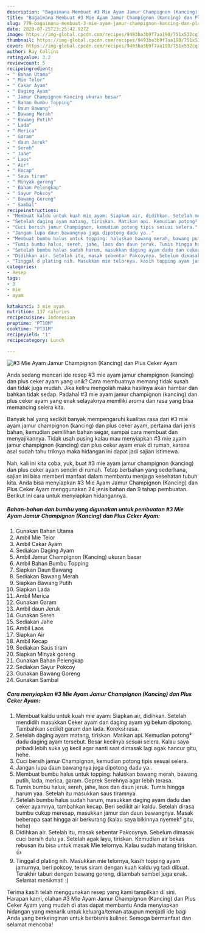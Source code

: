 ```yaml
---
description: "Bagaimana Membuat #3 Mie Ayam Jamur Champignon (Kancing) dan Plus Ceker Ayam, Sempurna"
title: "Bagaimana Membuat #3 Mie Ayam Jamur Champignon (Kancing) dan Plus Ceker Ayam, Sempurna"
slug: 779-bagaimana-membuat-3-mie-ayam-jamur-champignon-kancing-dan-plus-ceker-ayam-sempurna
date: 2020-07-25T23:25:42.927Z
image: https://img-global.cpcdn.com/recipes/9493ba3b9f7aa190/751x532cq70/3-mie-ayam-jamur-champignon-kancing-dan-plus-ceker-ayam-foto-resep-utama.jpg
thumbnail: https://img-global.cpcdn.com/recipes/9493ba3b9f7aa190/751x532cq70/3-mie-ayam-jamur-champignon-kancing-dan-plus-ceker-ayam-foto-resep-utama.jpg
cover: https://img-global.cpcdn.com/recipes/9493ba3b9f7aa190/751x532cq70/3-mie-ayam-jamur-champignon-kancing-dan-plus-ceker-ayam-foto-resep-utama.jpg
author: Ray Collins
ratingvalue: 3.2
reviewcount: 5
recipeingredient:
- " Bahan Utama"
- " Mie Telor"
- " Cakar Ayam"
- " Daging Ayam"
- " Jamur Champignon Kancing ukuran besar"
- " Bahan Bumbu Topping"
- " Daun Bawang"
- " Bawang Merah"
- " Bawang Putih"
- " Lada"
- " Merica"
- " Garam"
- " daun Jeruk"
- " Sereh"
- " Jahe"
- " Laos"
- " Air"
- " Kecap"
- " Saus tiram"
- " Minyak goreng"
- " Bahan Pelengkap"
- " Sayur Pokcoy"
- " Bawang Goreng"
- " Sambal"
recipeinstructions:
- "Membuat kaldu untuk kuah mie ayam: Siapkan air, didihkan. Setelah mendidih masukkan Ceker ayam dan daging ayam yg belum dipotong. Tambahkan sedikit garam dan lada. Koreksi rasa."
- "Setelah daging ayam matang, tiriskan. Matikan api. Kemudian potong² dadu daging ayam tersebut. Besar kecilnya sesuai selera. Kalau saya pribadi lebih suka yg kecil agar nanti saat dimasak lagi agak hancur gitu, hehe."
- "Cuci bersih jamur Champignon, kemudian potong tipis sesuai selera."
- "Jangan lupa daun bawangnya juga dipotong dadu ya.."
- "Membuat bumbu halus untuk topping: haluskan bawang merah, bawang putih, lada, merica, garam. Geprek Serehnya agar lebih terasa."
- "Tumis bumbu halus, sereh, jahe, laos dan daun jeruk. Tumis hingga harum yaa. Setelah itu masukkan saus tiramnya."
- "Setelah bumbu halus sudah harum, masukkan daging ayam dadu dan ceker ayamnya, tambahkan kecap. Beri sedikit air kaldu. Setelah dirasa bumbu cukup meresap, masukkan jamur dan daun bawangnya. Masak beberapa saat hingga air berkurang (kalau saya bikinnya nyemek² gitu, hehe)"
- "Didihkan air. Setelah itu, masak sebentar Pakcoynya. Sebelum dimasak cuci bersih dulu ya. Setelah agak layu, tiriskan. Kemudian air bekas rebusan itu bisa untuk masak Mie telornya. Kalau sudah matang tiriskan. 👍"
- "Tinggal d plating nih. Masukkan mie telornya, kasih topping ayam jamurnya, beri pokcoy, terus siram dengan kuah kaldu yg tadi dibuat. Terakhir taburi dengan bawang goreng, ditambah sambel juga enak. Selamat menikmati :)"
categories:
- Resep
tags:
- 3
- mie
- ayam

katakunci: 3 mie ayam 
nutrition: 137 calories
recipecuisine: Indonesian
preptime: "PT10M"
cooktime: "PT31M"
recipeyield: "1"
recipecategory: Lunch

---
```



![#3 Mie Ayam Jamur Champignon (Kancing) dan Plus Ceker Ayam](https://img-global.cpcdn.com/recipes/9493ba3b9f7aa190/751x532cq70/3-mie-ayam-jamur-champignon-kancing-dan-plus-ceker-ayam-foto-resep-utama.jpg)

Anda sedang mencari ide resep #3 mie ayam jamur champignon (kancing) dan plus ceker ayam yang unik? Cara membuatnya memang tidak susah dan tidak juga mudah. Jika keliru mengolah maka hasilnya akan hambar dan bahkan tidak sedap. Padahal #3 mie ayam jamur champignon (kancing) dan plus ceker ayam yang enak selayaknya memiliki aroma dan rasa yang bisa memancing selera kita.

Banyak hal yang sedikit banyak mempengaruhi kualitas rasa dari #3 mie ayam jamur champignon (kancing) dan plus ceker ayam, pertama dari jenis bahan, kemudian pemilihan bahan segar, sampai cara membuat dan menyajikannya. Tidak usah pusing kalau mau menyiapkan #3 mie ayam jamur champignon (kancing) dan plus ceker ayam enak di rumah, karena asal sudah tahu triknya maka hidangan ini dapat jadi sajian istimewa.




Nah, kali ini kita coba, yuk, buat #3 mie ayam jamur champignon (kancing) dan plus ceker ayam sendiri di rumah. Tetap berbahan yang sederhana, sajian ini bisa memberi manfaat dalam membantu menjaga kesehatan tubuh kita. Anda bisa menyiapkan #3 Mie Ayam Jamur Champignon (Kancing) dan Plus Ceker Ayam menggunakan 24 jenis bahan dan 9 tahap pembuatan. Berikut ini cara untuk menyiapkan hidangannya.

<!--inarticleads1-->

##### Bahan-bahan dan bumbu yang digunakan untuk pembuatan #3 Mie Ayam Jamur Champignon (Kancing) dan Plus Ceker Ayam:

1. Gunakan  Bahan Utama
1. Ambil  Mie Telor
1. Ambil  Cakar Ayam
1. Sediakan  Daging Ayam
1. Ambil  Jamur Champignon (Kancing) ukuran besar
1. Ambil  Bahan Bumbu Topping
1. Siapkan  Daun Bawang
1. Sediakan  Bawang Merah
1. Siapkan  Bawang Putih
1. Siapkan  Lada
1. Ambil  Merica
1. Gunakan  Garam
1. Ambil  daun Jeruk
1. Gunakan  Sereh
1. Sediakan  Jahe
1. Ambil  Laos
1. Siapkan  Air
1. Ambil  Kecap
1. Sediakan  Saus tiram
1. Siapkan  Minyak goreng
1. Gunakan  Bahan Pelengkap
1. Sediakan  Sayur Pokcoy
1. Gunakan  Bawang Goreng
1. Gunakan  Sambal




<!--inarticleads2-->

##### Cara menyiapkan #3 Mie Ayam Jamur Champignon (Kancing) dan Plus Ceker Ayam:

1. Membuat kaldu untuk kuah mie ayam: Siapkan air, didihkan. Setelah mendidih masukkan Ceker ayam dan daging ayam yg belum dipotong. Tambahkan sedikit garam dan lada. Koreksi rasa.
1. Setelah daging ayam matang, tiriskan. Matikan api. Kemudian potong² dadu daging ayam tersebut. Besar kecilnya sesuai selera. Kalau saya pribadi lebih suka yg kecil agar nanti saat dimasak lagi agak hancur gitu, hehe.
1. Cuci bersih jamur Champignon, kemudian potong tipis sesuai selera.
1. Jangan lupa daun bawangnya juga dipotong dadu ya..
1. Membuat bumbu halus untuk topping: haluskan bawang merah, bawang putih, lada, merica, garam. Geprek Serehnya agar lebih terasa.
1. Tumis bumbu halus, sereh, jahe, laos dan daun jeruk. Tumis hingga harum yaa. Setelah itu masukkan saus tiramnya.
1. Setelah bumbu halus sudah harum, masukkan daging ayam dadu dan ceker ayamnya, tambahkan kecap. Beri sedikit air kaldu. Setelah dirasa bumbu cukup meresap, masukkan jamur dan daun bawangnya. Masak beberapa saat hingga air berkurang (kalau saya bikinnya nyemek² gitu, hehe)
1. Didihkan air. Setelah itu, masak sebentar Pakcoynya. Sebelum dimasak cuci bersih dulu ya. Setelah agak layu, tiriskan. Kemudian air bekas rebusan itu bisa untuk masak Mie telornya. Kalau sudah matang tiriskan. 👍
1. Tinggal d plating nih. Masukkan mie telornya, kasih topping ayam jamurnya, beri pokcoy, terus siram dengan kuah kaldu yg tadi dibuat. Terakhir taburi dengan bawang goreng, ditambah sambel juga enak. Selamat menikmati :)




Terima kasih telah menggunakan resep yang kami tampilkan di sini. Harapan kami, olahan #3 Mie Ayam Jamur Champignon (Kancing) dan Plus Ceker Ayam yang mudah di atas dapat membantu Anda menyiapkan hidangan yang menarik untuk keluarga/teman ataupun menjadi ide bagi Anda yang berkeinginan untuk berbisnis kuliner. Semoga bermanfaat dan selamat mencoba!

